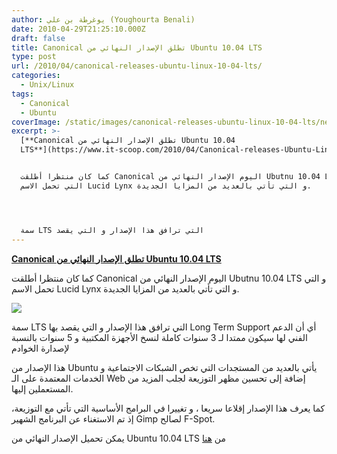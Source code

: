 ```yaml
---
author: يوغرطة بن علي (Youghourta Benali)
date: 2010-04-29T21:25:10.000Z
draft: false
title: Canonical تطلق الإصدار النهائي من Ubuntu 10.04 LTS
type: post
url: /2010/04/canonical-releases-ubuntu-linux-10-04-lts/
categories:
  - Unix/Linux
tags:
  - Canonical
  - Ubuntu
coverImage: /static/images/canonical-releases-ubuntu-linux-10-04-lts/new-logo-ubuntu.png
excerpt: >-
  [**Canonical تطلق الإصدار النهائي من Ubuntu 10.04
  LTS**](https://www.it-scoop.com/2010/04/Canonical-releases-Ubuntu-Linux-10-04-LTS)


  كما كان منتظرا أطلقت Canonical اليوم الإصدار النهائي من Ubutnu 10.04 LTS و
  التي تحمل الاسم Lucid Lynx و التي تأتي بالعديد من المزايا الجديدة.




  سمة LTS التي ترافق هذا الإصدار و التي يقصد
---
```

[**Canonical تطلق الإصدار النهائي من Ubuntu 10.04 LTS**](https://www.it-scoop.com/2010/04/Canonical-releases-Ubuntu-Linux-10-04-LTS)

كما كان منتظرا أطلقت Canonical اليوم الإصدار النهائي من Ubutnu 10.04 LTS و التي تحمل الاسم Lucid Lynx و التي تأتي بالعديد من المزايا الجديدة.

![](/static/images/canonical-releases-ubuntu-linux-10-04-lts/new-logo-ubuntu.png)

سمة LTS التي ترافق هذا الإصدار و التي يقصد بها Long Term Support أي أن الدعم الفني لها سيكون ممتدا لـ 3 سنوات كاملة لنسخ الأجهزة المكتبية و 5 سنوات بالنسبة لإصدارة الخوادم

هذا الإصدار من Ubuntu يأتي بالعديد من المستجدات التي تخص الشبكات الاجتماعية و الخدمات المعتمدة على الـ Web إضافة إلى تحسين مظهر التوزيعة لجلب المزيد من المستعملين إليها.

كما يعرف هذا الإصدار إقلاعا سريعا ، و تغييرا في البرامج الأساسية التي تأتي مع التوزيعة، إذ تم الاستغناء عن البرنامج الشهير Gimp لصالح F-Spot.

يمكن تحميل الإصدار النهائي من Ubuntu 10.04 LTS من [هنا](http://www.ubuntu.com/)
